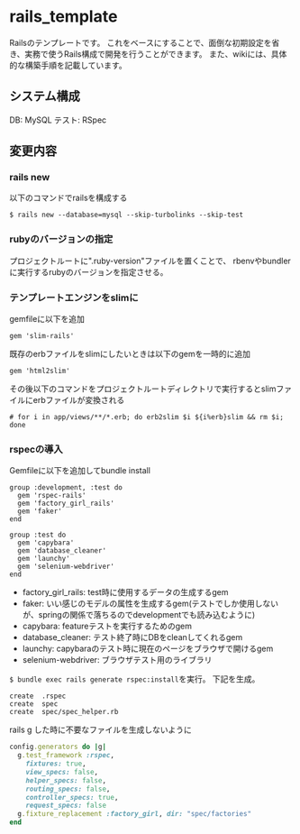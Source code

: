 # rails_template
Railsのテンプレートです。
これをベースにすることで、面倒な初期設定を省き、実務で使うRails構成で開発を行うことができます。
また、wikiには、具体的な構築手順を記載しています。

## システム構成
DB: MySQL
テスト: RSpec

## 変更内容
### rails new
以下のコマンドでrailsを構成する
```shell
$ rails new --database=mysql --skip-turbolinks --skip-test
```

### rubyのバージョンの指定
プロジェクトルートに".ruby-version"ファイルを置くことで、
rbenvやbundlerに実行するrubyのバージョンを指定させる。

### テンプレートエンジンをslimに
gemfileに以下を追加
```
gem 'slim-rails'
```

既存のerbファイルをslimにしたいときは以下のgemを一時的に追加
```
gem 'html2slim'
```
その後以下のコマンドをプロジェクトルートディレクトリで実行するとslimファイルにerbファイルが変換される
```shell
# for i in app/views/**/*.erb; do erb2slim $i ${i%erb}slim && rm $i; done
```

### rspecの導入
Gemfileに以下を追加してbundle install

```rb:Gemfile
group :development, :test do
  gem 'rspec-rails'
  gem 'factory_girl_rails'
  gem 'faker'
end

group :test do
  gem 'capybara'
  gem 'database_cleaner'
  gem 'launchy'
  gem 'selenium-webdriver'
end
```

* factory_girl_rails: test時に使用するデータの生成するgem
* faker: いい感じのモデルの属性を生成するgem(テストでしか使用しないが、springの関係で落ちるのでdevelopmentでも読み込むように)
* capybara: featureテストを実行するためのgem
* database_cleaner: テスト終了時にDBをcleanしてくれるgem
* launchy: capybaraのテスト時に現在のページをブラウザで開けるgem
* selenium-webdriver: ブラウザテスト用のライブラリ


```$ bundle exec rails generate rspec:install```を実行。
下記を生成。

```
create  .rspec
create  spec
create  spec/spec_helper.rb
```

rails g した時に不要なファイルを生成しないように

```rb:/config/application.rb
config.generators do |g|
  g.test_framework :rspec,
    fixtures: true,
    view_specs: false,
    helper_specs: false,
    routing_specs: false,
    controller_specs: true,
    request_specs: false
  g.fixture_replacement :factory_girl, dir: "spec/factories"
end
